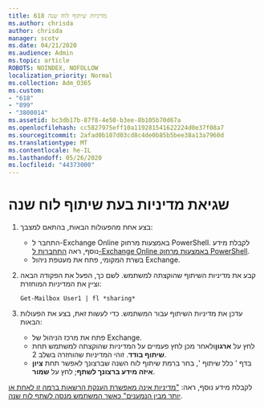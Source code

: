 ```yaml
---
title: 618 מדיניות שיתוף לוח שנה
ms.author: chrisda
author: chrisda
manager: scotv
ms.date: 04/21/2020
ms.audience: Admin
ms.topic: article
ROBOTS: NOINDEX, NOFOLLOW
localization_priority: Normal
ms.collection: Adm_O365
ms.custom:
- "618"
- "899"
- "3800014"
ms.assetid: bc3db17b-87f8-4e50-b3ee-8b105b70d67a
ms.openlocfilehash: cc5827975eff10a119281541622224d0e37f08a7
ms.sourcegitcommit: 2afad0b107d03cd8c4de0b85b5bee38a13a7960d
ms.translationtype: MT
ms.contentlocale: he-IL
ms.lasthandoff: 05/26/2020
ms.locfileid: "44373000"
---
```

# <a name="policy-error-when-sharing-a-calendar"></a>שגיאת מדיניות בעת שיתוף לוח שנה

1. בצע אחת מהפעולות הבאות, בהתאם למצבך:
    - התחבר ל-Exchange Online באמצעות מרחוק PowerShell. לקבלת מידע נוסף, ראה [התחברות ל-Exchange Online באמצעות מרחוק PowerShell](https://technet.microsoft.com/library/jj984289%28v=exchg.160%29.aspx).
    - בשרת המקומי, פתח את מעטפת ניהול Exchange.
2. קבע את מדיניות השיתוף שהוקצתה למשתמש. לשם כך, הפעל את הפקודה הבאה וציין את המדיניות המוחזרת:

    `
    Get-Mailbox User1 | fl *sharing*
    `

3. עדכן את מדיניות השיתוף עבור המשתמש. כדי לעשות זאת, בצע את הפעולות הבאות:
    - פתח את מרכז הניהול של Exchange.
    - לחץ על **ארגון**ולאחר מכן לחץ פעמיים על המדיניות שהוקצתה למשתמש תחת **שיתוף בודד**. זוהי המדיניות שהוחזרה בשלב 2.
    - בדף ' כלל שיתוף ', בחר ברמת שיתוף לוח השנה שברצונך לאפשר תחת **ציון איזה מידע ברצונך לשתף**; לחץ על **שמור**.

לקבלת מידע נוסף, ראה: ["מדיניות אינה מאפשרת הענקת הרשאות ברמה זו לאחת או יותר מבין הנמענים" כאשר המשתמש מנסה לשתף לוח שנה](https://docs.microsoft.com/exchange/troubleshoot/calendar-sharing/policy-permissions-issue).
